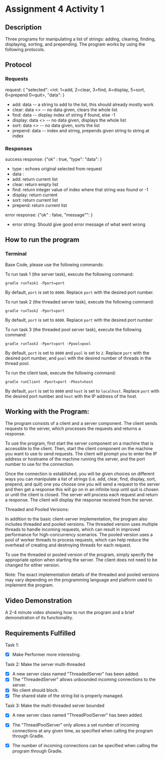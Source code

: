 # Assignment 4 Activity 1
## Description
Three programs for manipulating a list of strings: adding, clearing, finding, displaying, sorting, and prepending. The program works by using the following protocols.

## Protocol

### Requests
request: { "selected": <int: 1=add, 2=clear, 3=find, 4=display, 5=sort, 6=prepend
0=quit>, "data": <thing to send>}

- add: data <string> -- a string to add to the list, this should already mostly work
- clear: data <> -- no data given, clears the whole list
- find: data <string> -- display index of string if found, else -1
- display: data <> -- no data given, displays the whole list
- sort: data <> -- no data given, sorts the list
- prepend: data <int> <string> -- index and string, prepends given string to string at index

### Responses

success response: {"ok" : true, "type": <String> "data": <thing to return> }

- type <String>: echoes original selected from request
- data <string>:
- add: return current list
- clear: return empty list
- find: return integer value of index where that string was found or -1
- display: return current
- sort: return current list
- prepend: return current list


error response: {"ok" : false, "message"": <error string> }
- error string: Should give good error message of what went wrong


## How to run the program
### Terminal
Base Code, please use the following commands:

To run task 1 (the server task), execute the following command:

```
gradle runTask1 -Pport=port
```

By default, `port` is set to `8000`. Replace `port` with the desired port number.

To run task 2 (the threaded server task), execute the following command:

```
gradle runTask2 -Pport=port
```

By default, `port` is set to `8000`. Replace `port` with the desired port number

To run task 3 (the threaded pool server task), execute the following command:

```
gradle runTask3 -Pport=port -Ppool=pool
```

By default, `port` is set to `8000` and `pool` is set to `2`. Replace `port` with the desired port number, and `pool` with the desired number of threads in the thread pool.

To run the client task, execute the following command:

```
gradle runClient -Pport=port -Phost=host
```

By default, `port` is set to `8000` and `host` is set to `localhost`. Replace `port` with the desired port number and `host` with the IP address of the host.

## Working with the Program:

The program consists of a client and a server component. The client sends requests to the server, which processes the requests and returns a response.

To use the program, first start the server component on a machine that is accessible to the client. Then, start the client component on the machine you want to use to send requests. The client will prompt you to enter the IP address or hostname of the machine running the server, and the port number to use for the connection.

Once the connection is established, you will be given choices on different ways you can manipulate a list of strings (i.e. add, clear, find, display, sort, prepend, and quit) one you choose one you will send a request to the server and then get a response this will go on in an infinite loop until quit is chosen or until the client is closed. The server will process each request and return a response. The client will display the response received from the server.

Threaded and Pooled Versions:

In addition to the basic client-server implementation, the program also includes threaded and pooled versions. The threaded version uses multiple threads to handle incoming requests, which can result in improved performance for high-concurrency scenarios. The pooled version uses a pool of worker threads to process requests, which can help reduce the overhead of creating and destroying threads for each request.

To use the threaded or pooled version of the program, simply specify the appropriate option when starting the server. The client does not need to be changed for either version.

Note: The exact implementation details of the threaded and pooled versions may vary depending on the programming language and platform used to implement the program.

## Video Demonstration

A 2-4 minute video showing how to run the program and a brief demonstration of its functionality.

## Requirements Fulfilled

Task 1:

- [x]  Make Performer more interesting.

Task 2: Make the server multi-threaded

- [x]  A new server class named "ThreadedServer" has been added.
- [x]  The "ThreadedServer" allows unbounded incoming connections to the server.
- [x]  No client should block.
- [x]  The shared state of the string list is properly managed.

Task 3: Make the multi-threaded server bounded

- [x]  A new server class named "ThreadPoolServer" has been added.
- [x]  The "ThreadPoolServer" only allows a set number of incoming connections at any given time, as specified when calling the program through Gradle.
- [x]  The number of incoming connections can be specified when calling the program through Gradle.



